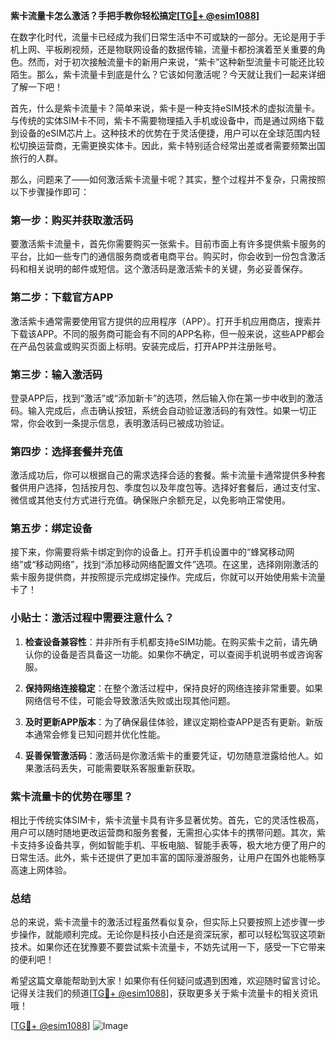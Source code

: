 **紫卡流量卡怎么激活？手把手教你轻松搞定[[TG💪+ @esim1088](https://t.me/s/esim1088)]**

在数字化时代，流量卡已经成为我们日常生活中不可或缺的一部分。无论是用于手机上网、平板刷视频，还是物联网设备的数据传输，流量卡都扮演着至关重要的角色。然而，对于初次接触流量卡的新用户来说，“紫卡”这种新型流量卡可能还比较陌生。那么，紫卡流量卡到底是什么？它该如何激活呢？今天就让我们一起来详细了解一下吧！

首先，什么是紫卡流量卡？简单来说，紫卡是一种支持eSIM技术的虚拟流量卡。与传统的实体SIM卡不同，紫卡不需要物理插入手机或设备中，而是通过网络下载到设备的eSIM芯片上。这种技术的优势在于灵活便捷，用户可以在全球范围内轻松切换运营商，无需更换实体卡。因此，紫卡特别适合经常出差或者需要频繁出国旅行的人群。

那么，问题来了——如何激活紫卡流量卡呢？其实，整个过程并不复杂，只需按照以下步骤操作即可：

### 第一步：购买并获取激活码

要激活紫卡流量卡，首先你需要购买一张紫卡。目前市面上有许多提供紫卡服务的平台，比如一些专门的通信服务商或者电商平台。购买时，你会收到一份包含激活码和相关说明的邮件或短信。这个激活码是激活紫卡的关键，务必妥善保存。

### 第二步：下载官方APP

激活紫卡通常需要使用官方提供的应用程序（APP）。打开手机应用商店，搜索并下载该APP。不同的服务商可能会有不同的APP名称，但一般来说，这些APP都会在产品包装盒或购买页面上标明。安装完成后，打开APP并注册账号。

### 第三步：输入激活码

登录APP后，找到“激活”或“添加新卡”的选项，然后输入你在第一步中收到的激活码。输入完成后，点击确认按钮，系统会自动验证激活码的有效性。如果一切正常，你会收到一条提示信息，表明激活码已被成功验证。

### 第四步：选择套餐并充值

激活成功后，你可以根据自己的需求选择合适的套餐。紫卡流量卡通常提供多种套餐供用户选择，包括按月包、季度包以及年度包等。选择好套餐后，通过支付宝、微信或其他支付方式进行充值。确保账户余额充足，以免影响正常使用。

### 第五步：绑定设备

接下来，你需要将紫卡绑定到你的设备上。打开手机设置中的“蜂窝移动网络”或“移动网络”，找到“添加移动网络配置文件”选项。在这里，选择刚刚激活的紫卡服务提供商，并按照提示完成绑定操作。完成后，你就可以开始使用紫卡流量卡了！

### 小贴士：激活过程中需要注意什么？

1. **检查设备兼容性**：并非所有手机都支持eSIM功能。在购买紫卡之前，请先确认你的设备是否具备这一功能。如果你不确定，可以查阅手机说明书或咨询客服。
   
2. **保持网络连接稳定**：在整个激活过程中，保持良好的网络连接非常重要。如果网络信号不佳，可能会导致激活失败或出现其他问题。

3. **及时更新APP版本**：为了确保最佳体验，建议定期检查APP是否有更新。新版本通常会修复已知问题并优化性能。

4. **妥善保管激活码**：激活码是你激活紫卡的重要凭证，切勿随意泄露给他人。如果激活码丢失，可能需要联系客服重新获取。

### 紫卡流量卡的优势在哪里？

相比于传统实体SIM卡，紫卡流量卡具有许多显著优势。首先，它的灵活性极高，用户可以随时随地更改运营商和服务套餐，无需担心实体卡的携带问题。其次，紫卡支持多设备共享，例如智能手机、平板电脑、智能手表等，极大地方便了用户的日常生活。此外，紫卡还提供了更加丰富的国际漫游服务，让用户在国外也能畅享高速上网体验。

### 总结

总的来说，紫卡流量卡的激活过程虽然看似复杂，但实际上只要按照上述步骤一步步操作，就能顺利完成。无论你是科技小白还是资深玩家，都可以轻松驾驭这项新技术。如果你还在犹豫要不要尝试紫卡流量卡，不妨先试用一下，感受一下它带来的便利吧！

希望这篇文章能帮助到大家！如果你有任何疑问或遇到困难，欢迎随时留言讨论。记得关注我们的频道[[TG💪+ @esim1088](https://t.me/s/esim1088)]，获取更多关于紫卡流量卡的相关资讯哦！

[[TG💪+ @esim1088](https://t.me/s/esim1088)] ![Image](https://i.postimg.cc/4NQfJmqS/Snipaste-2025-05-13-00-14-12.png)